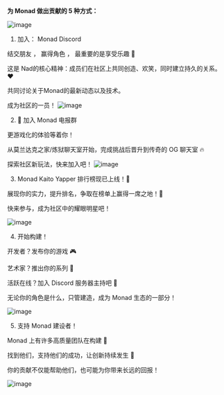 **为 Monad 做出贡献的 5 种方式：** 

![image](https://github.com/user-attachments/assets/0ddba00e-e2bf-4009-ad44-bf45af80c880)


1. 加入： Monad Discord

结交朋友 ， 赢得角色 ， 最重要的是享受乐趣 🎉

这是 Nad的核心精神：成员们在社区上共同创造、欢笑，同时建立持久的关系。❤️

共同讨论关于Monad的最新动态以及技术。

成为社区的一员！
![image](https://github.com/user-attachments/assets/febdbae5-7cc8-4224-8f6f-b8a82ccdfaf1)

2. 💬 加入 Monad 电报群

更游戏化的体验等着你！

从莫兰达克之家/炼狱聊天室开始，完成挑战后晋升到传奇的 OG 聊天室 🔥

探索社区新玩法，快来加入吧！
![image](https://github.com/user-attachments/assets/dc60b73d-7876-47d3-b4e6-fa443a69b2d3)

3. Monad Kaito Yapper 排行榜现已上线！🌟

展现你的实力，提升排名，争取在榜单上赢得一席之地！🎯

快来参与，成为社区中的耀眼明星吧！

![image](https://github.com/user-attachments/assets/f70ad06d-0ae6-44fc-a149-07f4959bffc0)


4.  开始构建！

开发者？发布你的游戏 🎮

艺术家？推出你的系列 🎨

活跃在线？加入 Discord 服务器主持吧 🎤

无论你的角色是什么，只管建造，成为 Monad 生态的一部分！

![image](https://github.com/user-attachments/assets/47e82aff-f2a0-4e34-a0c3-113b78ba867c)


5. 支持 Monad 建设者！

Monad 上有许多高质量团队在构建 🚀

找到他们，支持他们的成功，让创新持续发生 🌟

你的贡献不仅能帮助他们，也可能为你带来长远的回报！

![image](https://github.com/user-attachments/assets/c69a0b29-2527-4154-b82a-9f85e0b38721)
